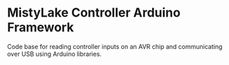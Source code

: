 <h1>MistyLake Controller Arduino Framework</h1>
<p>Code base for reading controller inputs on an AVR chip and communicating over USB using Arduino libraries.</p>

